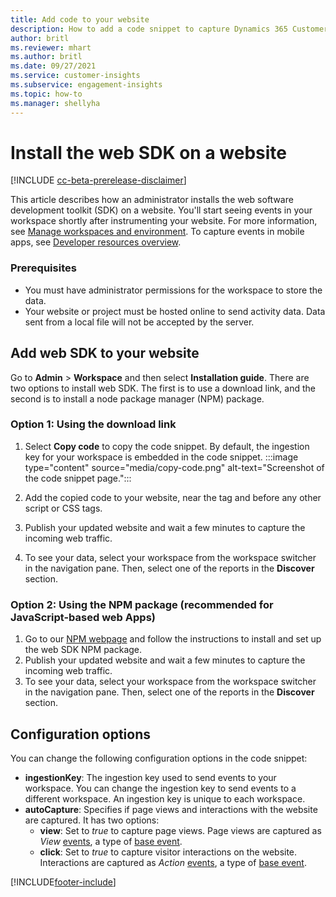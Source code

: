 ```yaml
---
title: Add code to your website
description: How to add a code snippet to capture Dynamics 365 Customer Insights events on your website.
author: britl
ms.reviewer: mhart
ms.author: britl
ms.date: 09/27/2021
ms.service: customer-insights
ms.subservice: engagement-insights
ms.topic: how-to
ms.manager: shellyha
---
```


# Install the web SDK on a website

[!INCLUDE [cc-beta-prerelease-disclaimer](includes/cc-beta-prerelease-disclaimer.md)]

This article describes how an administrator installs the web software development toolkit (SDK) on a website. You'll start seeing events in your workspace shortly after instrumenting your website. For more information, see [Manage workspaces and environment](manage-environments-workspaces.md). To capture events in mobile apps, see [Developer resources overview](developer-resources.md).


### Prerequisites

* You must have administrator permissions for the workspace to store the data.
* Your website or project must be hosted online to send activity data. Data sent from a local file will not be accepted by the server.


## Add web SDK to your website

Go to **Admin** > **Workspace**  and then select **Installation guide**. There are two options to install web SDK. The first is to use a download link, and the second is to install a node package manager (NPM) package.

### Option 1: Using the download link

1. Select **Copy code** to copy the code snippet. By default, the ingestion key for your workspace is embedded in the code snippet.
  :::image type="content" source="media/copy-code.png" alt-text="Screenshot of the code snippet page.":::

1. Add the copied code to your website, near the <head> tag and before any other script or CSS tags.
1. Publish your updated website and wait a few minutes to capture the incoming web traffic.
1. To see your data, select your workspace from the workspace switcher in the navigation pane. Then, select one of the reports in the **Discover** section.

### Option 2: Using the NPM package (recommended for JavaScript-based web Apps)

1. Go to our [NPM webpage](https://www.npmjs.com/package/engagementinsights-web) and follow the instructions to install and set up the web SDK NPM package.
1. Publish your updated website and wait a few minutes to capture the incoming web traffic.
1. To see your data, select your workspace from the workspace switcher in the navigation pane. Then, select one of the reports in the **Discover** section.

## Configuration options

You can change the following configuration options in the code snippet:

- **ingestionKey**: The ingestion key used to send events to your workspace. You can change the ingestion key to send events to a different workspace. An ingestion key is unique to each workspace.
- **autoCapture**: Specifies if page views and interactions with the website are captured. It has two options:
    - **view**: Set to *true* to capture page views. Page views are captured as *View* [events](glossary.md#event), a type of [base event](glossary.md#base-event).
    - **click**: Set to *true* to capture visitor interactions on the website. Interactions are captured as *Action* [events](glossary.md#event), a type of [base event](glossary.md#base-event).

[!INCLUDE[footer-include](../includes/footer-banner.md)]
